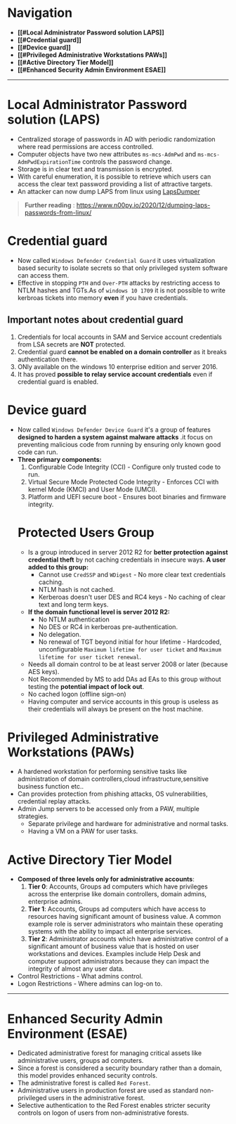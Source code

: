 # Navigation
- **[[#Local Administrator Password solution LAPS]]**
- **[[#Credential guard]]**
- **[[#Device guard]]**
- **[[#Privileged Administrative Workstations PAWs]]**
- **[[#Active Directory Tier Model]]**
- **[[#Enhanced Security Admin Environment ESAE]]**
---
# Local Administrator Password solution (LAPS)
- Centralized storage of passwords in AD with periodic randomization where read permissions are access controlled.
- Computer objects have two new attributes `ms-mcs-AdmPwd` and `ms-mcs-AdmPwdExpirationTime` controls the password change.
- Storage is in clear text and transmission is encrypted.
- With careful enumeration, it is possible to retrieve which users can access the clear text password providing a list of attractive targets.
- An attacker can now dump LAPS from linux using [LapsDumper](https://github.com/n00py/LAPSDumper)

> **Further reading** : https://www.n00py.io/2020/12/dumping-laps-passwords-from-linux/
# Credential guard
- Now called `Windows Defender Credential Guard` it uses virtualization based security to isolate secrets so that only privileged system software can access them.
- Effective in stopping `PTH` and `Over-PTH` attacks by restricting access to NTLM hashes and TGTs.As of `windows 10 1709` it is not possible to write kerbroas tickets into memory **even** if you have credentials.

## Important notes about credential guard
1. Credentials for local accounts in SAM and Service account credentials from LSA secrets are **NOT** protected.
2. Credential guard **cannot be enabled on a domain controller** as it breaks authentication there.
3. ONly available on the windows 10 enterprise edition and server 2016.
4. It has proved **possible to relay service account credentials** even if credential guard is enabled.

# Device guard
- Now called `Windows Defender Device Guard` it's a group of features **designed to harden a system against malware attacks** .it focus on preventing malicious code from running by ensuring only known good code can run.
- **Three primary components:**
	1. Configurable Code Integrity (CCI) - Configure only trusted code to run.
	2. Virtual Secure Mode Protected Code Integrity - Enforces CCI with kernel Mode (KMCI) and User Mode (UMCI).
	3. Platform and UEFI secure boot - Ensures boot binaries and firmware integrity.
	# Protected Users Group
	- Is  a group introduced in server 2012 R2 for **better protection against credential theft** by not caching credentials in insecure ways. **A user added to this group:**
		- Cannot use `CredSSP` and `WDigest` - No more clear text credentials caching.
		- NTLM hash is not cached.
		- Kerberoas doesn't user DES and RC4 keys - No caching of clear text and long term keys.
	- **If the domain functional level is server  2012 R2:**
		- No NTLM authentication
		- No DES or RC4 in kerberoas pre-authentication.
		- No delegation.
		- No renewal of TGT beyond initial for hour lifetime - Hardcoded, unconfigurable `Maximum lifetime for user ticket` and `Maximum lifetime for user ticket renewal`.
	- Needs all domain control to be at least server 2008 or  later (because AES keys).
	- Not Recommended by MS to add DAs ad EAs to this group without testing the **potential impact of lock out**.
	- No cached logon (offline sign-on)
	- Having computer and service accounts in this group is useless as their credentials will always be present on the host machine.

# Privileged Administrative Workstations (PAWs)
- A hardened workstation for performing sensitive tasks like administration of domain controllers,cloud infrastructure,sensitive business function etc..
- Can provides protection from phishing attacks, OS vulnerabilities, credential replay attacks.
- Admin Jump servers to be accessed only from a PAW, multiple strategies.
	- Separate privilege and hardware for administrative and normal tasks.
	- Having a VM on a PAW for user tasks.

# Active Directory Tier Model
- **Composed of three levels only for administrative accounts**:
	1. **Tier 0**: Accounts, Groups ad computers which have privileges across the enterprise like domain controllers, domain admins, enterprise admins.
	2. **Tier 1**: Accounts, Groups ad computers which have access to resources having significant amount of business value. A common example role is server administrators who maintain these operating systems with the ability to impact all enterprise services.
	3. **Tier 2**: Administrator accounts which have administrative control of a significant amount of business value that is hosted on user workstations and devices. Examples include Help Desk and computer support administrators because they can impact the integrity of almost any user data.
- Control Restrictions - What admins control.
- Logon Restrictions - Where admins can log-on to.
--- 
# Enhanced Security Admin Environment (ESAE)
- Dedicated administrative forest for managing critical assets like administrative users, groups ad computers.
- Since a forest is considered a security boundary rather than a domain, this model provides enhanced security controls.
- The administrative forest is called `Red Forest`.
- Administrative users in production forest are used as standard non-privileged users in the administrative forest.
- Selective authentication to the Red Forest enables stricter security controls on logon of users from non-administrative forests.